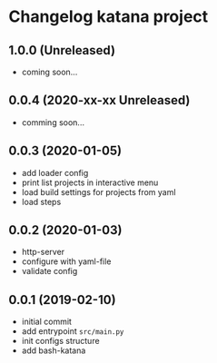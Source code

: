 # Changelog katana project

## 1.0.0 (Unreleased)

- coming soon...

## 0.0.4 (2020-xx-xx Unreleased)

- comming soon...

## 0.0.3 (2020-01-05)

- add loader config
- print list projects in interactive menu
- load build settings for projects from yaml
- load steps

## 0.0.2 (2020-01-03)

- http-server
- configure with yaml-file
- validate config

## 0.0.1 (2019-02-10)

- initial commit
- add entrypoint `src/main.py`
- init configs structure
- add bash-katana
